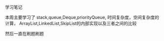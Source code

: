 学习笔记

本周主要学习了
stack,queue,Deque,priorityQueue,
时间复杂度，空间复杂度的计算，
ArrayList,LinkedList,SkipList的内部实现以及三者之间的比较

然后一直在刷题刷题